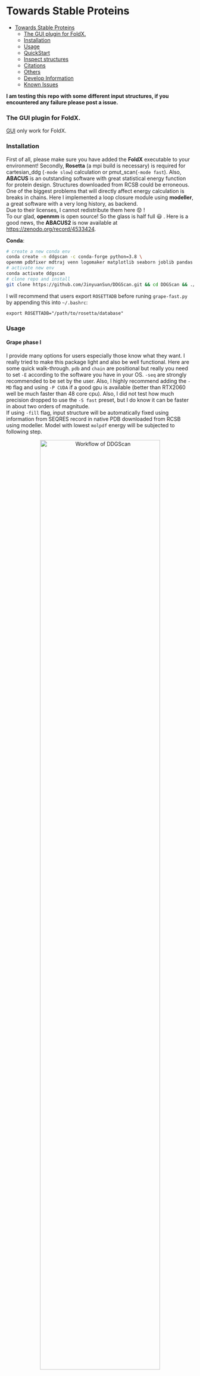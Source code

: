 # Towards Stable Proteins


- [Towards Stable Proteins](#towards-stable-proteins)
    + [The GUI plugin for FoldX.](#the-gui-plugin-for-foldx)
    + [Installation](#installation)
    + [Usage](#usage)
    + [QuickStart](#quickstart)
    + [Inspect structures](#inspect-structures)
    + [Citations](#citations)
    + [Others](#others)
    + [Develop Information](#develop-information)
    + [Known Issues](#known-issues)

**I am testing this repo with some different input structures, if you encountered any failure please post a issue.** 

### The GUI plugin for FoldX.
[GUI](GUI/) only work for FoldX.

### Installation
 
First of all, please make sure you have added the **FoldX** executable to your environment! Secondly, **Rosetta** 
(a mpi build is necessary) is 
required for cartesian_ddg (`-mode slow`) calculation or pmut_scan(`-mode fast`). 
Also, **ABACUS** is an outstanding software with great statistical energy function for protein design. 
Structures downloaded from RCSB could be erroneous. One of the biggest problems that will directly affect energy calculation is breaks in chains. 
Here I implemented a loop closure module using **modeller**, a great software with a very long history, as backend.   
Due to their licenses, I cannot redistribute them here :worried: !  
To our glad, **openmm** is open source! So the glass is half full :smiley: . Here is a good news, the **ABACUS2** is now available at https://zenodo.org/record/4533424.
  
**Conda**:
```bash
# create a new conda env
conda create -n ddgscan -c conda-forge python=3.8 \
openmm pdbfixer mdtraj venn logomaker matplotlib seaborn joblib pandas numpy
# activate new env
conda activate ddgscan
# clone repo and install
git clone https://github.com/JinyuanSun/DDGScan.git && cd DDGScan && ./setup.py install
```
I will recommend that users export `ROSETTADB` before runing `grape-fast.py` by appending this into `~/.bashrc`:
```
export ROSETTADB="/path/to/rosetta/database"
```
### Usage
#### Grape phase I
I provide many options for users especially those know what they want. I really tried to make this package light and also 
be well functional. Here are some quick walk-through. `pdb` and `chain` are positional but really you need to set 
`-E` according to the software you have in your OS. `-seq` are strongly recommended to be set by the user. 
Also, I highly recommend adding the `-MD` flag and using `-P CUDA` if a good gpu is available (better
 than RTX2060 well be much faster than 48 core cpu). Also, I did not test how much precision dropped to use the `-S fast` 
 preset, but I do know it can be faster in about two orders of magnitude.  
 If using `-fill` flag, input structure will be automatically fixed using information from SEQRES record in native PDB 
 downloaded from RCSB using modeller. Model with lowest `molpdf` energy will be subjected to following step.  
 
 <p align="center">
  <img width="80%" src="./img/workflow.png" alt="Workflow of DDGScan">
</p>

```
usage: DDGScan grape_phaseI [-h] [-fill] [-seq SEQUENCE] [-T THREADS] [-fc FOLDX_CUTOFF] [-rc ROSETTA_CUTOFF] [-ac ABACUS_CUTOFF] [-a2c ABACUS2_CUTOFF] [-nstruct RELAX_NUMBER]
                            [-nruns NUMOFRUNS] [-E {abacus,foldx,rosetta,abacus2} [{abacus,foldx,rosetta,abacus2} ...]] [-M {run,rerun,analysis,test}] [-S {fast,slow}] [-MD] [-P {CUDA,CPU}]
                            [-fix_mm]
                            pdb chain

positional arguments:
  pdb                   Input PDB
  chain                 Input PDB Chain to do in silico DMS

optional arguments:
  -h, --help            show this help message and exit
  -fill, --fill_break_in_pdb
                        Use modeller to fill missing residues in your pdb file. Use this option with caution!
  -seq SEQUENCE, --sequence SEQUENCE
                        The exact sequence of protein you want to design. All mutation will be named according to this sequence.
  -T THREADS, --threads THREADS
                        Number of threads to run FoldX, Rosetta
  -fc FOLDX_CUTOFF, --foldx_cutoff FOLDX_CUTOFF
                        Cutoff of FoldX ddg(kcal/mol)
  -rc ROSETTA_CUTOFF, --rosetta_cutoff ROSETTA_CUTOFF
                        Cutoff of Rosetta ddg(R.E.U.)
  -ac ABACUS_CUTOFF, --abacus_cutoff ABACUS_CUTOFF
                        Cutoff of ABACUS SEF(A.E.U.)
  -a2c ABACUS2_CUTOFF, --abacus2_cutoff ABACUS2_CUTOFF
                        Cutoff of ABACUS2 SEF(A.E.U.)
  -nstruct RELAX_NUMBER, --relax_number RELAX_NUMBER
                        Number of how many relaxed structure
  -nruns NUMOFRUNS, --numofruns NUMOFRUNS
                        Number of runs in FoldX BuildModel
  -E {abacus,foldx,rosetta,abacus2} [{abacus,foldx,rosetta,abacus2} ...], --engine {abacus,foldx,rosetta,abacus2} [{abacus,foldx,rosetta,abacus2} ...]
  -M {run,rerun,analysis,test}, --mode {run,rerun,analysis,test}
                        Run, Rerun or analysis
  -S {fast,slow}, --preset {fast,slow}
                        Fast or Slow
  -MD, --molecular_dynamics
                        Run 1ns molecular dynamics simulations for each mutation using openmm.
  -P {CUDA,CPU}, --platform {CUDA,CPU}
                        CUDA or CPU
  -fix_mm, --fix_mainchain_missing
                        fixing missing backbone bone using pdbfixer

```
#### List distribute
```
usage: DDGScan list_distribute [-h] [-msaddg] [-fill] [-fix_mm] [-T THREADS] [-nstruct RELAX_NUMBER] [-nruns NUMOFRUNS] [-E {foldx,rosetta,abacus2} [{foldx,rosetta,abacus2} ...]] [-repair]
                               [-MD] [-P {CUDA,CPU}]
                               pdb mutation_list_file

positional arguments:
  pdb                   Input PDB
  mutation_list_file    Mutation list file, see README for details

optional arguments:
  -h, --help            show this help message and exit
  -msaddg, --output_of_MSAddg
                        The format of MSAddg *.scan.txt, and there may be mismatch between your pdb and sequence
  -fill, --fill_break_in_pdb
                        Use modeller to fill missing residues in your pdb file. Use this option with caution!
  -fix_mm, --fix_mainchain_missing
                        fixing missing backbone bone using pdbfixer
  -T THREADS, --threads THREADS
                        Number of threads to run FoldX, Rosetta or ABACUS2
  -nstruct RELAX_NUMBER, --relax_number RELAX_NUMBER
                        Number of how many relaxed structure
  -nruns NUMOFRUNS, --numofruns NUMOFRUNS
                        Number of runs in FoldX BuildModel
  -E {foldx,rosetta,abacus2} [{foldx,rosetta,abacus2} ...], --engine {foldx,rosetta,abacus2} [{foldx,rosetta,abacus2} ...]
  -repair, --foldx_repair
                        Run Repair before ddG calculation
  -MD, --molecular_dynamics
                        Run 1ns molecular dynamics simulations for each mutation using openmm.
  -P {CUDA,CPU}, --platform {CUDA,CPU}
                        CUDA or CPU
```
#### Analysis and plot
```
usage: DDGScan analysis_and_plot [-h] [--residue_position RESIDUE_POSITION]
                                 [--plot_type {all,venn,residue_bar,heatmap,position_avg_boxplot,variance_lineplot,kde_plot,residue_logo} [{all,venn,residue_bar,heatmap,position_avg_boxplot,variance_lineplot,kde_plot,residue_logo} ...]]
                                 pdb results_dir

positional arguments:
  pdb                   your target pdb file
  results_dir           directory of results of grape_phase_I or list_distribute

optional arguments:
  -h, --help            show this help message and exit
  --residue_position RESIDUE_POSITION
                        residue position, if you asked for a barplot at residue level
  --plot_type {all,venn,residue_bar,heatmap,position_avg_boxplot,variance_lineplot,kde_plot,residue_logo} [{all,venn,residue_bar,heatmap,position_avg_boxplot,variance_lineplot,kde_plot,residue_logo} ...]
                        plots you want to make

```

### QuickStart
#### Grape phase I
You may want to try it out on a small protein like [Gb1](https://www.rcsb.org/structure/1PGA):  
I will recommend using the `-S fast` with `-MD` flag, and using `CUDA` to accelerate molecular dynamics simulations. 
This is a very good crystal structure solved by X-ray, so I did not pass any value about fixing the PDB file!  
Using `-S slow` to get more accuracy!
```bash
wget https://files.rcsb.org/download/1PGA.pdb
DDGScan grape_phaseI 1PGA.pdb A -E foldx abaucs rosetta -M run -T 40 -S slow -MD -P CUDA
```
You should expecting outputs like:  
A folder named `foldx_results` containing:
```
All_FoldX.score
MutationsEnergies_BestPerPositionBelowCutOff_SortedByEnergy.tab
MutationsEnergies_BelowCutOff.tab
MutationsEnergies_BestPerPosition_SortedByEnergy.tab
MutationsEnergies_BelowCutOff_SortedByEnergy.tab
MutationsEnergies_CompleteList.tab
MutationsEnergies_BestPerPosition.tab
MutationsEnergies_CompleteList_SortedByEnergy.tab
MutationsEnergies_BestPerPositionBelowCutOff.tab
```
And another folder named `foldx_jobs` contains many subdirectories, in each subdirectory, containing raw output for 
every mutation built by FoldX. Of course, there will be directories start with rosetta or abacus, depending on your choice!  
If `-md` was turned on, all produced snapshots can be found in `selectpdb` with `afterMD` as a suffix in the name of PDB files.
#### Inspect structures
Using `scripts/inspectmutation.py` to inspect mutations in pymol:
```bash
pymol inspectmutation.py $Wildtype_structure $Mutation_structure $Mutation_position $Chain
```
About principles for protein physics, refer to  [this book](https://u1lib.org/book/2801005/141419).
#### List distribute
For a given set of single-point mutations of a protein. This module distributes calculations to cores and can parse 
pre-defined special groups of mutations to make.
```
# followings are pre-defined groups:
    _small: GAVSTC
    _large: FYWKRHQE
    _neg: DE
    _pos: RK
    _polar: YTSHKREDQN
    _non_charged_polar: YTSNQH
    _hydrophobic: FILVAGMW
    _cys: C
    _pro: P
    _scan: ARNDCQEGHILKMFPSTWYV
```
Also, "dynamic selection" are supported. 
```
# followings are dynamic selection:
    @smaller: mutation to AA with smaller vdw
    @bigger: mutation to AA with bigger vdw
    @more_hydrophobic: mutation to AA more hydrophobic
    @less_hydrophobic: mutation to AA more hydrophilic
    @more_sheet_tendency: mutation to AA with higher sheet tendency
    @less_sheet_tendency: mutation to AA with higher sheet tendency
    @more_helix_tendency: mutation to AA with higher helix tendency
    @less_helix_tendency: mutation to AA with higher helix tendency
    @{random}: random is an integer in range 1 to 19 ,randomly select few mutations for you, good luck!
```
An example mutation list file is a plain text file seperated with space,
looks like:
```           
wildtype chain position mutation
A A 26 P
A A 26 ILV # make A -> I,L,V
A A 26 _polar # make A -> Y,T,S,H,K,R,E,D,Q,N
A A 26 @9
A A 26 @smaller # make A -> G
```
DDGScan also support MSAddg output, you need to add a `-msaddg` flag. The best 80 predictions made by MSAddg will be 
selected.
```bash
DDGScan list_distribute 1pga.pdb 1pga.fa.scan.txt -repair -masddg -T 10 -E foldx
```
#### Analysis *in silico* screening results

Post analysis can help you to easily access to many kinds of plots. 
Here are two example of a bar-plot of a saturated single point mutation and mutation logo sequence.
 <p align="center">
  <img width="80%" src="./img/results_toc.png" alt="Workflow of DDGScan">
</p>

### Develop Information
2019.04: Developed GUI and single mutation scan for FoldX.  
2021.10: Restart this project to implement GRAPE.  
2021.11: Added `openmm` for MDs.  
2021.12: Added `modeller` for loop modelling and args was rewritten.  
2022.03: Fixed few bugs and working on possible docker image.  
2022.03: Released a few more codes on plotting and interface update.  
Continuing...

### Known Issues
To avoid issues caused by pdb file, it is recommended to carefully exam your input file. One can 
use `/path/to/rosetta/main/tools/protein_tools/scripts/clean_pdb.py`
to clean pdb. However, this script will also renumber pdb file.
During test, some cases failed because of the following problems:
- Non-canonical amino acid in pdb will cause failure due to lack parameters in all predictors, therefore is not accepted.   
- Gaps in pdb introduce ugly energy, you may want to apply `-fill` or use model predicted by AlphaFold.

### Others
如果你在中国大陆地区，可以使用：
```bash
# 可能会落后此仓库一段时间
git clone https://gitee.com/puzhunanlu30/Codes_for_FoldX.git
```
or try this:
```bash
git clone https://github.com.cnpmjs.org/JinyuanSun/DDGScan.git
```

### Lisense
```
MIT License

Copyright (c) 2022 jinyuan sun

Permission is hereby granted, free of charge, to any person obtaining a copy
of this software and associated documentation files (the "Software"), to deal
in the Software without restriction, including without limitation the rights
to use, copy, modify, merge, publish, distribute, sublicense, and/or sell
copies of the Software, and to permit persons to whom the Software is
furnished to do so, subject to the following conditions:

The above copyright notice and this permission notice shall be included in all
copies or substantial portions of the Software.

THE SOFTWARE IS PROVIDED "AS IS", WITHOUT WARRANTY OF ANY KIND, EXPRESS OR
IMPLIED, INCLUDING BUT NOT LIMITED TO THE WARRANTIES OF MERCHANTABILITY,
FITNESS FOR A PARTICULAR PURPOSE AND NONINFRINGEMENT. IN NO EVENT SHALL THE
AUTHORS OR COPYRIGHT HOLDERS BE LIABLE FOR ANY CLAIM, DAMAGES OR OTHER
LIABILITY, WHETHER IN AN ACTION OF CONTRACT, TORT OR OTHERWISE, ARISING FROM,
OUT OF OR IN CONNECTION WITH THE SOFTWARE OR THE USE OR OTHER DEALINGS IN THE
SOFTWARE.
